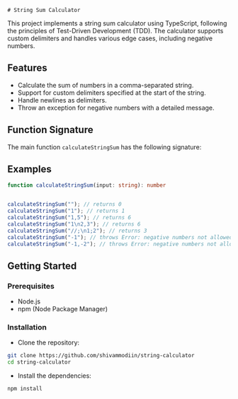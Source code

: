     # String Sum Calculator

This project implements a string sum calculator using TypeScript, following the principles of Test-Driven Development (TDD). The calculator supports custom delimiters and handles various edge cases, including negative numbers.

## Features

- Calculate the sum of numbers in a comma-separated string.
- Support for custom delimiters specified at the start of the string.
- Handle newlines as delimiters.
- Throw an exception for negative numbers with a detailed message.

## Function Signature

The main function `calculateStringSum` has the following signature:

## Examples

```typescript
function calculateStringSum(input: string): number


calculateStringSum(""); // returns 0
calculateStringSum("1"); // returns 1
calculateStringSum("1,5"); // returns 6
calculateStringSum("1\n2,3"); // returns 6
calculateStringSum("//;\n1;2"); // returns 3
calculateStringSum("-1"); // throws Error: negative numbers not allowed: -1
calculateStringSum("-1,-2"); // throws Error: negative numbers not allowed: -1,-2
```


## Getting Started

### Prerequisites
- Node.js
- npm (Node Package Manager)

### Installation

- Clone the repository:
```bash
git clone https://github.com/shivammodiin/string-calculator
cd string-calculator 
```

- Install the dependencies:

```bash
npm install
```
